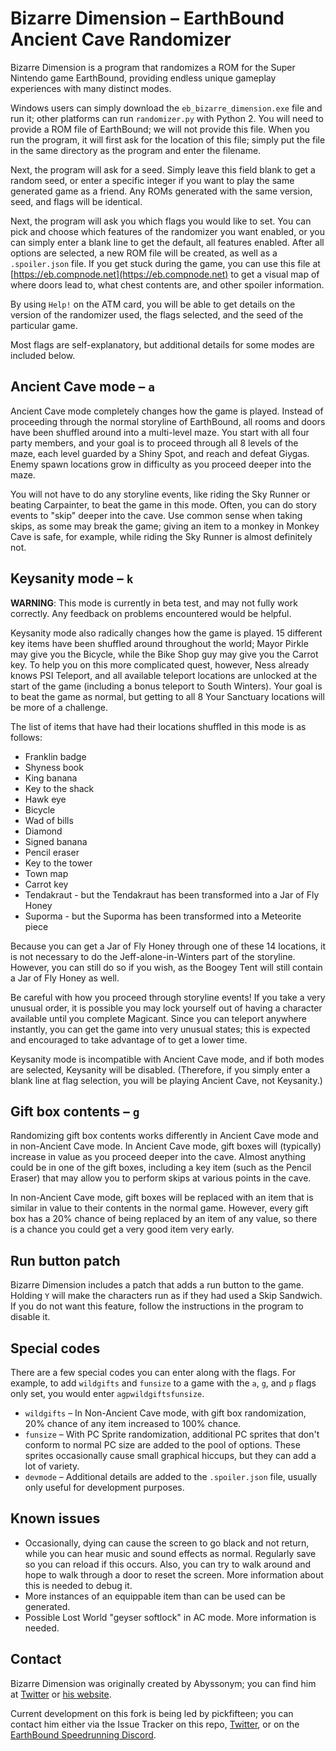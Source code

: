 # Bizarre Dimension – EarthBound Ancient Cave Randomizer

Bizarre Dimension is a program that randomizes a ROM for the Super Nintendo game EarthBound, providing endless unique gameplay experiences with many distinct modes.

Windows users can simply download the `eb_bizarre_dimension.exe` file and run it; other platforms can run `randomizer.py` with Python 2. You will need to provide a ROM file of EarthBound; we will not provide this file. When you run the program, it will first ask for the location of this file; simply put the file in the same directory as the program and enter the filename.

Next, the program will ask for a seed. Simply leave this field blank to get a random seed, or enter a specific integer if you want to play the same generated game as a friend. Any ROMs generated with the same version, seed, and flags will be identical.

Next, the program will ask you which flags you would like to set. You can pick and choose which features of the randomizer you want enabled, or you can simply enter a blank line to get the default, all features enabled. After all options are selected, a new ROM file will be created, as well as a `.spoiler.json` file. If you get stuck during the game, you can use this file at [https://eb.compnode.net](https://eb.compnode.net) to get a visual map of where doors lead to, what chest contents are, and other spoiler information.

By using `Help!` on the ATM card, you will be able to get details on the version of the randomizer used, the flags selected, and the seed of the particular game.

Most flags are self-explanatory, but additional details for some modes are included below.

## Ancient Cave mode – `a`

Ancient Cave mode completely changes how the game is played. Instead of proceeding through the normal storyline of EarthBound, all rooms and doors have been shuffled around into a multi-level maze. You start with all four party members, and your goal is to proceed through all 8 levels of the maze, each level guarded by a Shiny Spot, and reach and defeat Giygas. Enemy spawn locations grow in difficulty as you proceed deeper into the maze.

You will not have to do any storyline events, like riding the Sky Runner or beating Carpainter, to beat the game in this mode. Often, you can do story events to "skip" deeper into the cave. Use common sense when taking skips, as some may break the game; giving an item to a monkey in Monkey Cave is safe, for example, while riding the Sky Runner is almost definitely not.

## Keysanity mode – `k`

**WARNING**: This mode is currently in beta test, and may not fully work correctly. Any feedback on problems encountered would be helpful.

Keysanity mode also radically changes how the game is played. 15 different key items have been shuffled around throughout the world; Mayor Pirkle may give you the Bicycle, while the Bike Shop guy may give you the Carrot key. To help you on this more complicated quest, however, Ness already knows PSI Teleport, and all available teleport locations are unlocked at the start of the game (including a bonus teleport to South Winters). Your goal is to beat the game as normal, but getting to all 8 Your Sanctuary locations will be more of a challenge.

The list of items that have had their locations shuffled in this mode is as follows:
- Franklin badge
- Shyness book
- King banana
- Key to the shack
- Hawk eye
- Bicycle
- Wad of bills
- Diamond
- Signed banana
- Pencil eraser
- Key to the tower
- Town map
- Carrot key
- Tendakraut - but the Tendakraut has been transformed into a Jar of Fly Honey
- Suporma - but the Suporma has been transformed into a Meteorite piece

Because you can get a Jar of Fly Honey through one of these 14 locations, it is not necessary to do the Jeff-alone-in-Winters part of the storyline. However, you can still do so if you wish, as the Boogey Tent will still contain a Jar of Fly Honey as well.

Be careful with how you proceed through storyline events! If you take a very unusual order, it is possible you may lock yourself out of having a character available until you complete Magicant. Since you can teleport anywhere instantly, you can get the game into very unusual states; this is expected and encouraged to take advantage of to get a lower time.

Keysanity mode is incompatible with Ancient Cave mode, and if both modes are selected, Keysanity will be disabled. (Therefore, if you simply enter a blank line at flag selection, you will be playing Ancient Cave, not Keysanity.)

## Gift box contents – `g`

Randomizing gift box contents works differently in Ancient Cave mode and in non-Ancient Cave mode. In Ancient Cave mode, gift boxes will (typically) increase in value as you proceed deeper into the cave. Almost anything could be in one of the gift boxes, including a key item (such as the Pencil Eraser) that may allow you to perform skips at various points in the cave.

In non-Ancient Cave mode, gift boxes will be replaced with an item that is similar in value to their contents in the normal game. However, every gift box has a 20% chance of being replaced by an item of any value, so there is a chance you could get a very good item very early.

## Run button patch

Bizarre Dimension includes a patch that adds a run button to the game. Holding `Y` will make the characters run as if they had used a Skip Sandwich. If you do not want this feature, follow the instructions in the program to disable it.

## Special codes

There are a few special codes you can enter along with the flags. For example, to add `wildgifts` and `funsize` to a game with the `a`, `g`, and `p` flags only set, you would enter `agpwildgiftsfunsize`.

- `wildgifts` – In Non-Ancient Cave mode, with gift box randomization, 20% chance of any item increased to 100% chance.
- `funsize` – With PC Sprite randomization, additional PC sprites that don't conform to normal PC size are added to the pool of options. These sprites occasionally cause small graphical hiccups, but they can add a lot of variety.
-  `devmode` – Additional details are added to the `.spoiler.json` file, usually only useful for development purposes.

## Known issues

- Occasionally, dying can cause the screen to go black and not return, while you can hear music and sound effects as normal. Regularly save so you can reload if this occurs. Also, you can try to walk around and hope to walk through a door to reset the screen. More information about this is needed to debug it.
- More instances of an equippable item than can be used can be generated.
- Possible Lost World "geyser softlock" in AC mode. More information is needed.

## Contact

Bizarre Dimension was originally created by Abyssonym; you can find him at [Twitter](https://www.twitter.com/abyssonym) or [his website](http://www.abyssonym.com/).

Current development on this fork is being led by pickfifteen; you can contact him either via the Issue Tracker on this repo, [Twitter](https://www.twitter.com/pickfifteen), or on the [EarthBound Speedrunning Discord](https://discord.gg/WWVYwkE).
